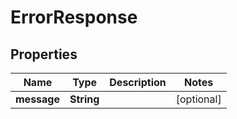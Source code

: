 # ErrorResponse

## Properties

Name | Type | Description | Notes
------------ | ------------- | ------------- | -------------
**message** | **String** |  | [optional] 


